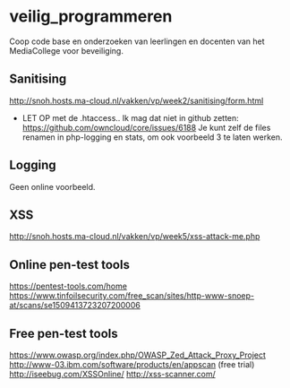 # veilig_programmeren
Coop code base en onderzoeken van leerlingen en docenten van het MediaCollege voor beveiliging.


## Sanitising
http://snoh.hosts.ma-cloud.nl/vakken/vp/week2/sanitising/form.html

 - LET OP met de .htaccess.. Ik mag dat niet in github zetten: https://github.com/owncloud/core/issues/6188 Je kunt zelf de files renamen in php-logging en stats, om ook voorbeeld 3 te laten werken.

## Logging
Geen online voorbeeld.

## XSS
http://snoh.hosts.ma-cloud.nl/vakken/vp/week5/xss-attack-me.php

## Online pen-test tools
https://pentest-tools.com/home
https://www.tinfoilsecurity.com/free_scan/sites/http-www-snoep-at/scans/se1509413723207200006

## Free pen-test tools
https://www.owasp.org/index.php/OWASP_Zed_Attack_Proxy_Project
http://www-03.ibm.com/software/products/en/appscan (free trial)
http://iseebug.com/XSSOnline/
http://xss-scanner.com/
